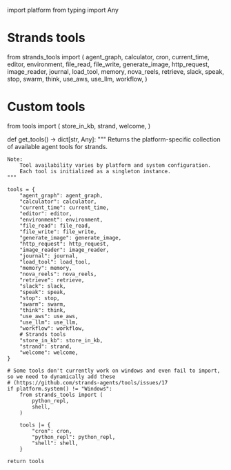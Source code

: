 import platform
from typing import Any

# Strands tools
from strands_tools import (
    agent_graph,
    calculator,
    cron,
    current_time,
    editor,
    environment,
    file_read,
    file_write,
    generate_image,
    http_request,
    image_reader,
    journal,
    load_tool,
    memory,
    nova_reels,
    retrieve,
    slack,
    speak,
    stop,
    swarm,
    think,
    use_aws,
    use_llm,
    workflow,
)

# Custom tools
from tools import (
    store_in_kb,
    strand,
    welcome,
)


def get_tools() -> dict[str, Any]:
    """
    Returns the platform-specific collection of available agent tools for strands.

    Note:
        Tool availability varies by platform and system configuration.
        Each tool is initialized as a singleton instance.
    """

    tools = {
        "agent_graph": agent_graph,
        "calculator": calculator,
        "current_time": current_time,
        "editor": editor,
        "environment": environment,
        "file_read": file_read,
        "file_write": file_write,
        "generate_image": generate_image,
        "http_request": http_request,
        "image_reader": image_reader,
        "journal": journal,
        "load_tool": load_tool,
        "memory": memory,
        "nova_reels": nova_reels,
        "retrieve": retrieve,
        "slack": slack,
        "speak": speak,
        "stop": stop,
        "swarm": swarm,
        "think": think,
        "use_aws": use_aws,
        "use_llm": use_llm,
        "workflow": workflow,
        # Strands tools
        "store_in_kb": store_in_kb,
        "strand": strand,
        "welcome": welcome,
    }

    # Some tools don't currently work on windows and even fail to import, so we need to dynamically add these
    # (https://github.com/strands-agents/tools/issues/17
    if platform.system() != "Windows":
        from strands_tools import (
            python_repl,
            shell,
        )

        tools |= {
            "cron": cron,
            "python_repl": python_repl,
            "shell": shell,
        }

    return tools
